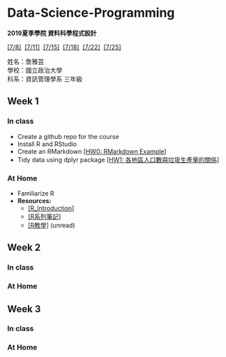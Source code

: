 # Data-Science-Programming
**2019夏季學院  資料科學程式設計**

[[7/8]](https://www.peculab.org/2019/07/03/108-%e5%85%a8%e5%9c%8b%e5%a4%8f%e5%ad%a3%e5%ad%b8%e9%99%a2%e8%aa%b2%e7%a8%8b%e5%85%a7%e5%ae%b9/)&nbsp; [[7/11]](https://www.peculab.org/2019/07/10/108-%e5%85%a8%e5%9c%8b%e5%a4%8f%e5%ad%a3%e5%ad%b8%e9%99%a2-7-11-class-2/)&nbsp; [[7/15]](https://www.peculab.org/2019/07/11/108-%e5%85%a8%e5%9c%8b%e5%a4%8f%e5%ad%a3%e5%ad%b8%e9%99%a2-7-15-class-3/)&nbsp; [[7/18]]()&nbsp; [[7/22]]()&nbsp; [[7/25]]()

姓名：詹雅芸  
學校：國立政治大學  
科系：資訊管理學系 三年級  


## Week 1 
### In class 
-  Create a github repo for the course
-  Install R and RStudio
-  Create an RMarkdown [[HW0: RMarkdown Example]](https://chanyayun.github.io/Data-Science-Programming/Week1/R/Example.html)
-  Tidy data using dplyr package [[HW1: 各地區人口數與垃圾生產量的關係]](https://chanyayun.github.io/Data-Science-Programming/Week1/HW1.html)
### At Home
-  Familiarize R
-  **Resources:**
    -  [[R_Introduction]](http://www.r-tutor.com/r-introduction)
    -  [[R系列筆記]](https://rpubs.com/skydome20/Table)
    -  [[R教學]](https://blog.gtwang.org/programming/r/) (unread)



## Week 2
### In class

### At Home

## Week 3
### In class

### At Home
